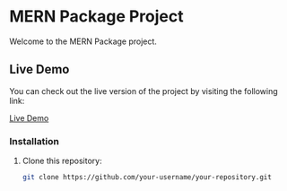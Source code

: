 # MERN Package Project

Welcome to the MERN Package project.

## Live Demo

You can check out the live version of the project by visiting the following link:

[Live Demo](https://abigna6.github.io/mernpkg-1/)

### Installation

1. Clone this repository:
   ```bash
   git clone https://github.com/your-username/your-repository.git
